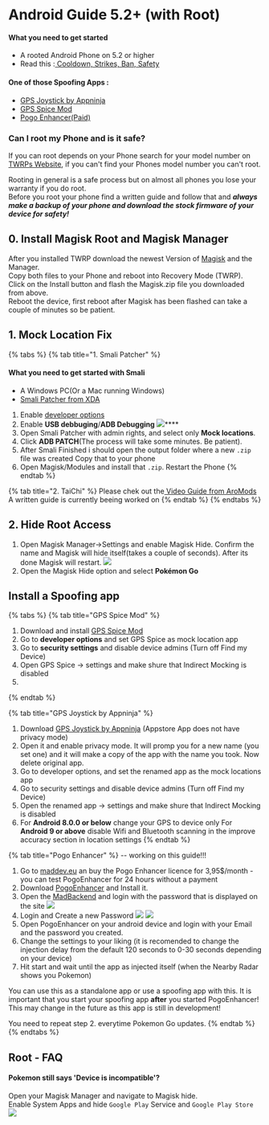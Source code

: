 # Android Guide 5.2+ \(with Root\)

#### What you need to get started

* A rooted Android Phone on 5.2 or higher
* Read this :[ Cooldown, Strikes, Ban, Safety](../links-faqs-error/cooldown-strikes-ban-safety.md)

#### One of those Spoofing Apps :

* [GPS Joystick by Appninja](http://gpsjoystick.theappninjas.com/faq/)
* [GPS Spice Mod](https://drive.google.com/file/d/1DVyQkLqkd9Oe-mKRJvz7SDBaC-E6FRJI/view)
* [Pogo Enhancer\(Paid\)](https://maddev.eu/shop/)

### Can I root my Phone and is it safe?

If you can root depends on your Phone search for your model number on [TWRPs Website](https://twrp.me/Devices/), if you can't find your Phones model number you can't root.

Rooting in general is a safe process but on almost all phones you  lose your warranty if you do root.  
Before you root your phone find a written guide and follow that and _**always make a backup of your phone and download the stock firmware of your device for safety!**_

## **0. Install Magisk Root and Magisk Manager**

After you installed TWRP download the newest Version of [Magisk](https://github.com/topjohnwu/Magisk/releases) and the Manager.  
Copy both files to your Phone and reboot into Recovery Mode \(TWRP\).  
Click on the Install button and flash the Magisk.zip file you downloaded from above.  
Reboot the device, first reboot after Magisk has been flashed can take a couple of minutes so be patient.

## 1. Mock Location Fix

{% tabs %}
{% tab title="1. Smali Patcher" %}
#### What you need to get started with Smali

* A Windows PC\(Or a Mac running Windows\)
* [Smali Patcher from XDA](https://forum.xda-developers.com/apps/magisk/module-smali-patcher-0-7-t3680053)



1. Enable [developer options](https://lmgtfy.com/?q=enable+developer+options+android&s=) 
2. Enable **USB debbuging**/**ADB Debugging**  ![](../.gitbook/assets/developeroptions.png)\*\*\*\*
3. Open Smali Patcher with admin rights, and select only **Mock locations**. 
4. Click **ADB PATCH**\(The process will take some minutes. Be patient\).
5. After Smali Finished i should open the output folder where a new `.zip` file was created Copy that to your phone
6. Open Magisk/Modules and install that `.zip`. Restart the Phone
{% endtab %}

{% tab title="2. TaiChi" %}
Please chek out the[ Video Guide from AroMods](https://www.youtube.com/watch?v=9pwFf2RKIVg)  
A written guide is currently beeing worked on
{% endtab %}
{% endtabs %}

## 2. Hide Root Access

1. Open Magisk Manager-&gt;Settings and enable Magisk Hide. Confirm the name and Magisk will hide itself\(takes a couple of seconds\). After its done Magisk will restart. ![](../.gitbook/assets/hidemagisk.png) 
2. Open the Magisk Hide option and select **Pokémon Go**  

## Install a Spoofing app

{% tabs %}
{% tab title="GPS Spice Mod" %}
1. Download and install [GPS Spice Mod](https://drive.google.com/file/d/1DVyQkLqkd9Oe-mKRJvz7SDBaC-E6FRJI/view)
2. Go to **developer options** and set GPS Spice as mock location app
3. Go to **security settings** and disable device admins \(Turn off Find my Device\)
4. Open GPS Spice -&gt; settings and make shure that Indirect Mocking is disabled
5. 
{% endtab %}

{% tab title="GPS Joystick by Appninja" %}
1. Download [GPS Joystick by Appninja](http://gpsjoystick.theappninjas.com/faq/) \(Appstore App does not have privacy mode\)
2. Open it and enable privacy mode. It will promp you for a new name \(you set one\) and it will make a copy of the app with the name you took. Now delete original app.
3. Go to developer options, and set the renamed app as the mock locations app
4. Go to security settings and disable device admins \(Turn off Find my Device\)
5. Open the renamed app -&gt; settings and make shure that Indirect Mocking is disabled
6. For **Android 8.0.0 or below** change your GPS to device only  For **Android 9 or above** disable Wifi and Bluetooth scanning in the improve accuracy section in location settings
{% endtab %}

{% tab title="Pogo Enhancer" %}
-- working on this guide!!!

1. Go to [maddev.eu](https://maddev.eu/shop/) an buy the Pogo Enhancer licence for 3,95$/month     - you can test PogoEnhancer for 24 hours without a payment
2. Download [PogoEnhancer](https://maddev.eu/apk/PogoEnhancer.apk) and Install it.
3. Open the [MadBackend](https://tinyurl.com/mad-reauth) and login with the password that is displayed on the site ![](../.gitbook/assets/backend.png) 
4. Login and Create a new Password  ![](../.gitbook/assets/newpassword.png) ![](../.gitbook/assets/createpass.png) 
5. Open PogoEnhancer on your android device and login with your Email and the password you created.
6. Change the settings to your liking \(it is recomended to change the injection delay from the default 120 seconds to 0-30 seconds depending on your device\)
7. Hit start and wait until the app as injected itself \(when the Nearby Radar shows you Pokemon\)

You can use this as a standalone app or use a spoofing app with this. It is important that you start your spoofing app **after** you started PogoEnhancer! This may change in the future as this app is still in development!  
  
You need to repeat step 2. everytime Pokemon Go updates.
{% endtab %}
{% endtabs %}

##   



## Root - FAQ

#### Pokemon still says 'Device is incompatible'?

Open your Magisk Manager and navigate to Magisk hide.  
Enable System Apps and hide `Google Play` Service and `Google Play Store` ![](../.gitbook/assets/hidegapps.png) 

  


